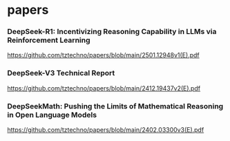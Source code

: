 # papers

### DeepSeek-R1: Incentivizing Reasoning Capability in LLMs via Reinforcement Learning
https://github.com/tztechno/papers/blob/main/2501.12948v1(E).pdf

### DeepSeek-V3 Technical Report
https://github.com/tztechno/papers/blob/main/2412.19437v2(E).pdf

### DeepSeekMath: Pushing the Limits of Mathematical Reasoning in Open Language Models
https://github.com/tztechno/papers/blob/main/2402.03300v3(E).pdf

